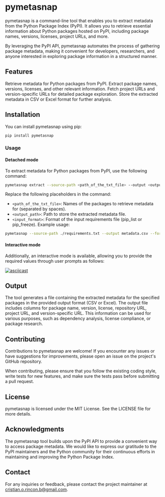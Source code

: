 # pymetasnap

pymetasnap is a command-line tool that enables you to extract metadata from the Python Package Index (PyPI). It allows you to retrieve essential information about Python packages hosted on PyPI, including package names, versions, licenses, project URLs, and more.

By leveraging the PyPI API, pymetasnap automates the process of gathering package metadata, making it convenient for developers, researchers, and anyone interested in exploring package information in a structured manner.

## Features

Retrieve metadata for Python packages from PyPI.
Extract package names, versions, licenses, and other relevant information.
Fetch project URLs and version-specific URLs for detailed package exploration.
Store the extracted metadata in CSV or Excel format for further analysis.

## Installation

You can install pymetasnap using pip:

```bash
pip install pymetasnap
```

### Usage

#### Detached mode

To extract metadata for Python packages from PyPI, use the following command:

```bash
pymetasnap extract --source-path <path_of_the_txt_file> --output <output_path> --format <input_format>
```

Replace the following placeholders in the command:

- `<path_of_the_txt_file>`: Names of the packages to retrieve metadata for (separated by spaces).
- `<output_path>`: Path to store the extracted metadata file.
- `<input_format>`: Format of the input requirements file (pip_list or pip_freeze).
Example usage:

```bash
pymetasnap --source-path ./requirements.txt --output metadata.csv --format csv
```

#### Interactive mode

Additionally, an interactive mode is available, allowing you to provide the required values through user prompts as follows:

[![asciicast](https://asciinema.org/a/4xs1k6elJ40kJ4YhKxuS93Rfh.svg)](https://asciinema.org/a/4xs1k6elJ40kJ4YhKxuS93Rfh)

## Output

The tool generates a file containing the extracted metadata for the specified packages in the provided output format (CSV or Excel). The output file includes columns for package name, version, license, repository URL, project URL, and version-specific URL. This information can be used for various purposes, such as dependency analysis, license compliance, or package research.

## Contributing

Contributions to pymetasnap are welcome! If you encounter any issues or have suggestions for improvements, please open an issue on the project's GitHub repository.

When contributing, please ensure that you follow the existing coding style, write tests for new features, and make sure the tests pass before submitting a pull request.

## License

pymetasnap is licensed under the MIT License. See the LICENSE file for more details.

## Acknowledgments

The pymetasnap tool builds upon the PyPI API to provide a convenient way to access package metadata. We would like to express our gratitude to the PyPI maintainers and the Python community for their continuous efforts in maintaining and improving the Python Package Index.

## Contact

For any inquiries or feedback, please contact the project maintainer at cristian.o.rincon.b@gmail.com.
